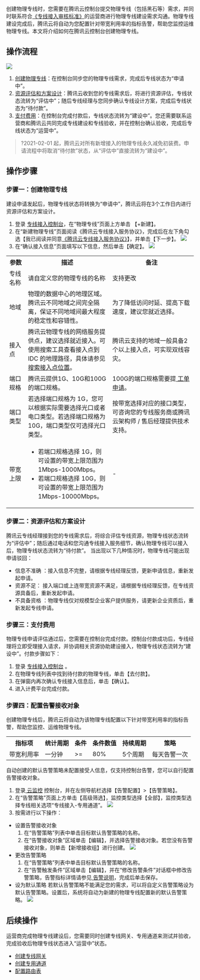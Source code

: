 创建物理专线时，您需要在腾讯云控制台提交物理专线（包括黑石等）需求，并同时联系符合[《专线接入审核标准》](https://cloud.tencent.com/document/product/216/45875)的运营商进行物理专线建设需求沟通。物理专线建设完成后，腾讯云将自动为您配置针对带宽利用率的指标告警，帮助您监控运维物理专线。本文将介绍如何在腾讯云控制台创建物理专线。

## 操作流程
![](https://main.qcloudimg.com/raw/a34f5ace09d70be4de19d1d21d8c6f67.png)
1. [创建物理专线](#buzhou1)：在控制台同步您的物理专线需求，完成后专线状态为“申请中”。
2. [资源评估和方案设计](#buzhou2)：腾讯云收到您的专线需求后，将进行资源评估，专线状态流转为“评估中”；随后专线经理与您同步确认专线设计方案，完成后专线状态为“待付款”。
3. [支付费用](#buzhou3)：在控制台完成付款后，专线状态流转为“建设中”。您还需要联系运营商和腾讯云共同完成专线建设和专线验收，并在控制台确认验收，完成后专线状态为“运营中”。
>?2021-02-01 起，腾讯云对所有新增接入的物理专线永久减免初装费。申请流程中将取消“待付款”状态，从“评估中”直接流转为“建设中”。
> 

## 操作步骤

### 步骤一：创建物理专线[](id:buzhou1)
建设申请发起后，物理专线状态将转换为“申请中”，腾讯云将在3个工作日内进行资源评估和方案设计。
1. 登录 [专线接入控制台]( https://console.cloud.tencent.com/dc/dc)，在“物理专线”页面上方单击 【+新建】。
2. 在“新建物理专线”页面阅读《腾讯云专线接入服务协议》，完成后在左下角勾选【我已阅读并同意[《腾讯云专线接入服务协议》](https://cloud.tencent.com/document/product/216/45873)】，并单击【下一步】。
    ![](https://main.qcloudimg.com/raw/311d90253642885ef33eea0d1f844ff4.png)
3. 在“确认接入信息”页面填写以下信息，然后单击【确定】。
	![](https://main.qcloudimg.com/raw/3fb71655b223461d0bd7c2b2b677d023.png)
<table>
<tr>
<th width="10%">参数</th>
<th width="45%">描述</th>
<th width="45%">备注</th>
</tr>
<tr>
<td>专线名称</td>
<td>请自定义您的物理专线的名称</td>
<td>支持更改</td>
</tr>
<tr>
<td>地域</td>
<td>物理的数据中心的地理区域。腾讯云不同地域之间完全隔离，保证不同地域间最大程度的稳定性和容错性。</td>
<td>为了降低访问时延、提高下载速度，建议您就近选择。</td>
</tr>
<tr>
<td>接入点</td>
<td>腾讯云物理专线的网络服务提供点，建议选择就近接入。可使用搜索工具查看接入点到 IDC 的地理路径，具体请参见<a href="https://cloud.tencent.com/document/product/216/53348"> 搜索接入点位置</a>。</td>
<td>腾讯云支持的地域一般具备2个以上接入点，可实现双线容灾。</td>
</tr>
<tr>
<td>端口规格</td>
<td>腾讯云提供1G、10G和100G的端口规格。</td>
<td>100G的端口规格需要提<a href="https://console.cloud.tencent.com/workorder/category"> 工单申请</a>。</td>
</tr>
<tr>
<td>端口类型</td>
<td> 若选择端口规格为 1G，您可以根据实际需要选择光口或者电口类型。若选择端口规格为 10G，端口类型仅可选择光口类型。</td>
<td>按带宽选择对应的接口类型，可咨询您的专线服务商或腾讯云架构师 / 售后经理提供技术支持。</td>
</tr>
<tr>
<td>带宽上限</td>
<td><ul><li>若端口规格选择 1G，则可设置的带宽上限范围为 1Mbps-1000Mbps。</li><li>若端口规格选择 10G，则可设置的带宽上限范围为 1Mbps-10000Mbps。</li></ul></td>
<td>- </td>
</tr>
</table>

### 步骤二：资源评估和方案设计[](id:buzhou2)
腾讯云专线经理接到您的专线需求后，将综合评估专线资源，物理专线状态流转为“评估中”；随后通过电话和您沟通专线接入服务细节，确认物理专线可以接入后，物理专线状态流转为“待付款”。
当出现以下几种情况时，物理专线可能出现申请驳回：

- 信息不准确 ：接入信息不完整，请根据专线经理反馈，更新申请信息，重新发起申请。
- 资源不足： 接入端口或上连带宽资源不满足，请根据专线经理反馈，在专线资源具备后，重新发起申请。
- 不具备资格 ：物理专线仅对规模型企业客户提供服务，请更新企业资质后，重新发起专线申请。


### 步骤三：支付费用[](id:buzhou3)
物理专线申请评估通过后，您需要在控制台完成付款。控制台付款成功后，专线经理将立即受理接入请求，并协调相关资源协助建设接入，物理专线状态流转为“建设中”。付款步骤如下：

1. 登录 [专线接入控制台]( https://console.cloud.tencent.com/dc/dc) 。
2. 在物理专线列表中找到待付款的物理专线，单击【去付款】。
3. 在弹窗内再次确认专线接入信息后，单击【确认】。
4. 进入计费平台完成付款。

### 步骤四：配置告警接收对象
创建物理专线后，腾讯云将自动为该物理专线配置以下针对带宽利用率的指标告警，帮助您监控、运维物理专线。
<table>
<tr>
<th>指标项</th>
<th>统计周期</th>
<th>条件</th>
<th>条件数值</th>
<th>持续周期</th>
<th>策略</th>
</tr>
<tr>
<td>带宽利用率 </td>
<td>一分钟</td>
<td>>=</td>
<td>80%</td>
<td>5个周期</td>
<td>每天告警一次 </td>
</tr>
</table>

自动创建的默认告警策略未配置接受人信息，仅支持控制台告警，您可以自行配置告警接收对象。
1. 登录[ 云监控](https://console.cloud.tencent.com/monitor/overview) 控制台，并在左侧导航栏选择【告警配置】>【告警策略】。
2.  在“告警策略”页面上方单击【高级筛选】，监控类型选择【全部】，监控类型选择专线相关选项“专线接入-专用通道”。
![](https://main.qcloudimg.com/raw/dd623aec4ea3048e34922cfbc75261c7.png)
3. 按需进行以下操作：
 - 设置告警接收对象
      1. 在“告警策略”列表中单击目标默认告警策略的名称。
      2. 在“告警接收对象”区域单击【编辑】，并选择告警接收对象。若您没有告警接收对象，则单击【新增接收组】进行创建。
         ![](https://main.qcloudimg.com/raw/12444a2429ead98ac07897d7955c7426.png)
 - 更改告警策略
      1. 在“告警策略”列表中单击目标默认告警策略的名称。
      2. 在“告警触发条件”区域单击【编辑】，并在“修改告警条件”对话框中修改告警策略，告警指标详情请参见[ 告警说明](https://cloud.tencent.com/document/product/216/48582)，完成后单击保存。
 - 设为默认策略
      若默认告警策略不能满足您的需求，可以将自定义告警策略设为默认告警策略。设置后，系统将自动为新建的物理专线配置新的默认告警策略。
      ![](https://main.qcloudimg.com/raw/912bb01ae7fce69ea811229ede89d5b8.png)

## 后续操作

运营商完成物理专线建设后，您需要同时创建专线网关、专用通道来测试并验收，完成验收后物理专线状态进入“运营中”状态。
- [创建专线网关](https://cloud.tencent.com/document/product/216/19256)
- [创建专用通道](https://cloud.tencent.com/document/product/216/19250)
- [配置路由表](https://cloud.tencent.com/document/product/216/19259)
